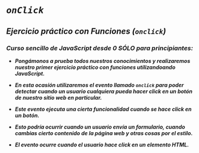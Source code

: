 # **_```onClick```_**

## **_Ejercicio práctico con Funciones (```onclick```)_**

### **_Curso sencillo de JavaScript desde 0 SÓLO para principiantes:_**

- **_Pongámonos a prueba todos nuestros conocimientos y realizaremos nuestro primer ejercicio práctico con funciones utilizandoando JavaScript._**

- **_En esta ocasión utilizaremos el evento llamado ```onclick``` para poder detectar cuando un usuario cualquiera pueda hacer click en un botón de nuestro sitio web en particular._**

- **_Este evento ejecuta una cierta funcionalidad cuando se hace click en un botón._**

- **_Esto podría ocurrir cuando un usuario envía un formulario, cuando cambias cierto contenido de la página web y otras cosas por el estilo._**

- **_El evento ocurre cuando el usuario hace click en un elemento HTML._**
